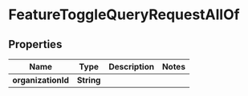 

# FeatureToggleQueryRequestAllOf


## Properties

Name | Type | Description | Notes
------------ | ------------- | ------------- | -------------
**organizationId** | **String** |  | 



